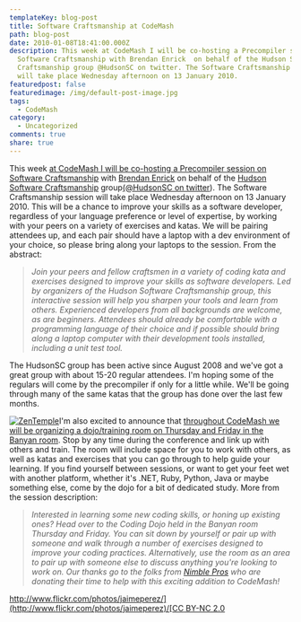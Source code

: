 ```yaml
---
templateKey: blog-post
title: Software Craftsmanship at CodeMash
path: blog-post
date: 2010-01-08T18:41:00.000Z
description: This week at CodeMash I will be co-hosting a Precompiler session on
  Software Craftsmanship with Brendan Enrick  on behalf of the Hudson Software
  Craftsmanship group @HudsonSC on twitter. The Software Craftsmanship session
  will take place Wednesday afternoon on 13 January 2010.
featuredpost: false
featuredimage: /img/default-post-image.jpg
tags:
  - CodeMash
category:
  - Uncategorized
comments: true
share: true
---
```

This week [at CodeMash I will be co-hosting a Precompiler session on Software Craftsmanship](http://codemash.org/Precompiler#Craftsmanship) with [Brendan Enrick](http://brendan.enrick.com/) on behalf of the [Hudson Software Craftsmanship](http://hudsonsc.com/) group[(@HudsonSC on twitter](http://twitter.com/hudsonsc)). The Software Craftsmanship session will take place Wednesday afternoon on 13 January 2010. This will be a chance to improve your skills as a software developer, regardless of your language preference or level of expertise, by working with your peers on a variety of exercises and katas. We will be pairing attendees up, and each pair should have a laptop with a dev environment of your choice, so please bring along your laptops to the session. From the abstract:

> *Join your peers and fellow craftsmen in a variety of coding kata and exercises designed to improve your skills as software developers. Led by organizers of the Hudson Software Craftsmanship group, this interactive session will help you sharpen your tools and learn from others. Experienced developers from all backgrounds are welcome, as are beginners. Attendees should already be comfortable with a programming language of their choice and if possible should bring along a laptop computer with their development tools installed, including a unit test tool.*

The HudsonSC group has been active since August 2008 and we've got a great group with about 15-20 regular attendees. I'm hoping some of the regulars will come by the precompiler if only for a little while. We'll be going through many of the same katas that the group has done over the last few months.

[![ZenTemple](/img/zen-temple.jpg)](http://codemash.org/Sessions#Coding+Dojo "Coding Dojo")I'm also excited to announce that [throughout CodeMash we will be organizing a dojo/training room on Thursday and Friday in the Banyan room](http://codemash.org/Sessions#Coding+Dojo). Stop by any time during the conference and link up with others and train. The room will include space for you to work with others, as well as katas and exercises that you can go through to help guide your learning. If you find yourself between sessions, or want to get your feet wet with another platform, whether it's .NET, Ruby, Python, Java or maybe something else, come by the dojo for a bit of dedicated study. More from the session description:

> *Interested in learning some new coding skills, or honing up existing ones? Head over to the Coding Dojo held in the Banyan room Thursday and Friday. You can sit down by yourself or pair up with someone and walk through a number of exercises designed to improve your coding practices. Alternatively, use the room as an area to pair up with someone else to discuss anything you're looking to work on. Our thanks go to the folks from [Nimble Pros](http://nimblepros.com/) who are donating their time to help with this exciting addition to CodeMash!*

[http://www.flickr.com/photos/jaimeperez/](http://www.flickr.com/photos/jaimeperez)/[CC BY-NC 2.0](http://creativecommons.org/licenses/by-nc/2.0)
